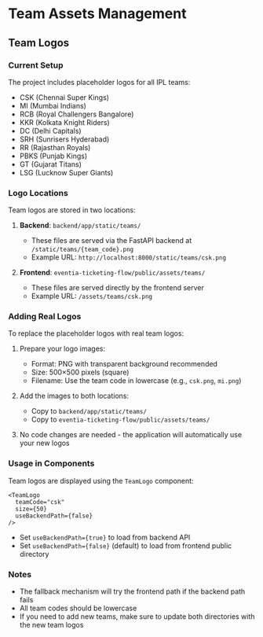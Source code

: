 # Team Assets Management

## Team Logos

### Current Setup
The project includes placeholder logos for all IPL teams:
- CSK (Chennai Super Kings)
- MI (Mumbai Indians)
- RCB (Royal Challengers Bangalore)
- KKR (Kolkata Knight Riders)
- DC (Delhi Capitals)
- SRH (Sunrisers Hyderabad)
- RR (Rajasthan Royals)
- PBKS (Punjab Kings)
- GT (Gujarat Titans)
- LSG (Lucknow Super Giants)

### Logo Locations
Team logos are stored in two locations:

1. **Backend**: `backend/app/static/teams/`
   - These files are served via the FastAPI backend at `/static/teams/{team_code}.png`
   - Example URL: `http://localhost:8000/static/teams/csk.png`

2. **Frontend**: `eventia-ticketing-flow/public/assets/teams/`
   - These files are served directly by the frontend server
   - Example URL: `/assets/teams/csk.png`

### Adding Real Logos
To replace the placeholder logos with real team logos:

1. Prepare your logo images:
   - Format: PNG with transparent background recommended
   - Size: 500×500 pixels (square)
   - Filename: Use the team code in lowercase (e.g., `csk.png`, `mi.png`)

2. Add the images to both locations:
   - Copy to `backend/app/static/teams/`
   - Copy to `eventia-ticketing-flow/public/assets/teams/`

3. No code changes are needed - the application will automatically use your new logos

### Usage in Components
Team logos are displayed using the `TeamLogo` component:

```tsx
<TeamLogo 
  teamCode="csk" 
  size={50} 
  useBackendPath={false} 
/>
```

- Set `useBackendPath={true}` to load from backend API
- Set `useBackendPath={false}` (default) to load from frontend public directory

### Notes
- The fallback mechanism will try the frontend path if the backend path fails
- All team codes should be lowercase
- If you need to add new teams, make sure to update both directories with the new team logos 